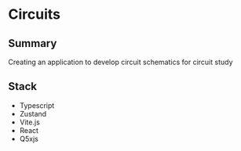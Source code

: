 # Circuits

## Summary

Creating an application to develop circuit schematics for circuit study

## Stack

- Typescript
- Zustand
- Vite.js
- React
- Q5xjs
